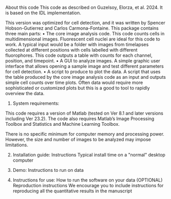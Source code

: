About this code
This code as described on Guzelsoy, Elorza, et al. 2024.
It is based on the IDL implementation. 

This version was optimized for cell detection, and it was written by Spencer Hobson-Gutierrez and Carlos Carmona-Fontaine.
This package contains three main parts:
•	The core image analysis code. This code counts cells in multidimensional images. Fluorescent cell nuclei are ideal for this code to work. A typical input would be a folder with images from timelapses collected at different positions with cells labelled with different fluorophores. This code outputs a table with counts for each channel, position, and timepoint.
•	A GUI to analyze images. A simple graphic user interface that allows opening a sample image and test different parameters for cell detection.
•	A script to produce to plot the data. A script that uses the table produced by the core image analysis code as an input and outputs simple cell counts over time plots. Often data would require more sophisticated or customized plots but this is a good to tool to rapidly overview the data.

1. System requirements:

This code requires a version of Matlab (tested on Ver 8.1 and later versions including Ver 23.2). The code also requires Matlab’s Image Processing Toolbox and Statistics and Machine Learning Toolbox.

There is no specific minimum for computer memory and processing power. However, the size and number of images to be analyzed may impose limitations.

2. Installation guide:
Instructions
Typical install time on a "normal" desktop computer

3. Demo:
Instructions to run on data

4. Instructions for use:
How to run the software on your data
(OPTIONAL) Reproduction instructions
We encourage you to include instructions for reproducing all the quantitative results in the manuscript
